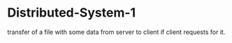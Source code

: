 # Distributed-System-1
transfer of a file with some data from server to client if client requests for it.
